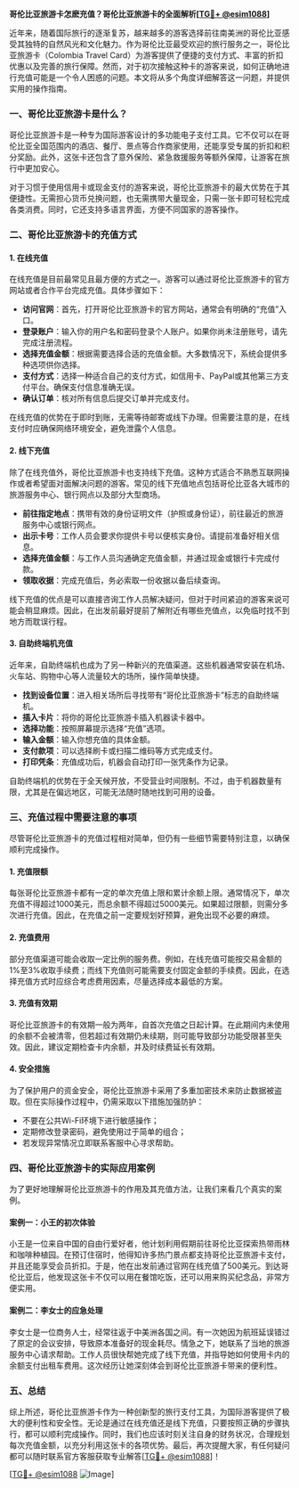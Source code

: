 **哥伦比亚旅游卡怎麽充值？哥伦比亚旅游卡的全面解析[[TG💪+ @esim1088](https://t.me/s/esim1088)]**

近年来，随着国际旅行的逐渐复苏，越来越多的游客选择前往南美洲的哥伦比亚感受其独特的自然风光和文化魅力。作为哥伦比亚最受欢迎的旅行服务之一，哥伦比亚旅游卡（Colombia Travel Card）为游客提供了便捷的支付方式、丰富的折扣优惠以及完善的旅行保障。然而，对于初次接触这种卡的游客来说，如何正确地进行充值可能是一个令人困惑的问题。本文将从多个角度详细解答这一问题，并提供实用的操作指南。

### 一、哥伦比亚旅游卡是什么？

哥伦比亚旅游卡是一种专为国际游客设计的多功能电子支付工具。它不仅可以在哥伦比亚全国范围内的酒店、餐厅、景点等合作商家使用，还能享受专属的折扣和积分奖励。此外，这张卡还包含了意外保险、紧急救援服务等额外保障，让游客在旅行中更加安心。

对于习惯于使用信用卡或现金支付的游客来说，哥伦比亚旅游卡的最大优势在于其便捷性。无需担心货币兑换问题，也无需携带大量现金，只需一张卡即可轻松完成各类消费。同时，它还支持多语言界面，方便不同国家的游客操作。

### 二、哥伦比亚旅游卡的充值方式

#### 1. 在线充值

在线充值是目前最常见且最方便的方式之一。游客可以通过哥伦比亚旅游卡的官方网站或者合作平台完成充值。具体步骤如下：

- **访问官网**：首先，打开哥伦比亚旅游卡的官方网站，通常会有明确的“充值”入口。
- **登录账户**：输入你的用户名和密码登录个人账户。如果你尚未注册账号，请先完成注册流程。
- **选择充值金额**：根据需要选择合适的充值金额。大多数情况下，系统会提供多种选项供你选择。
- **支付方式**：选择一种适合自己的支付方式，如信用卡、PayPal或其他第三方支付平台。确保支付信息准确无误。
- **确认订单**：核对所有信息后提交订单并完成支付。

在线充值的优势在于即时到账，无需等待邮寄或线下办理。但需要注意的是，在线支付时应确保网络环境安全，避免泄露个人信息。

#### 2. 线下充值

除了在线充值外，哥伦比亚旅游卡也支持线下充值。这种方式适合不熟悉互联网操作或者希望面对面解决问题的游客。常见的线下充值地点包括哥伦比亚各大城市的旅游服务中心、银行网点以及部分大型商场。

- **前往指定地点**：携带有效的身份证明文件（护照或身份证），前往最近的旅游服务中心或银行网点。
- **出示卡号**：工作人员会要求你提供卡号以便核实身份。请提前准备好相关信息。
- **选择充值金额**：与工作人员沟通确定充值金额，并通过现金或银行卡完成付款。
- **领取收据**：完成充值后，务必索取一份收据以备后续查询。

线下充值的优点是可以直接咨询工作人员解决疑问，但对于时间紧迫的游客来说可能会稍显麻烦。因此，在出发前最好提前了解附近有哪些充值点，以免临时找不到地方而耽误行程。

#### 3. 自助终端机充值

近年来，自助终端机也成为了另一种新兴的充值渠道。这些机器通常安装在机场、火车站、购物中心等人流量较大的场所，操作简单快捷。

- **找到设备位置**：进入相关场所后寻找带有“哥伦比亚旅游卡”标志的自助终端机。
- **插入卡片**：将你的哥伦比亚旅游卡插入机器读卡器中。
- **选择功能**：按照屏幕提示选择“充值”选项。
- **输入金额**：输入你想充值的具体金额。
- **支付款项**：可以选择刷卡或扫描二维码等方式完成支付。
- **打印凭条**：充值成功后，机器会自动打印一张凭条作为记录。

自助终端机的优势在于全天候开放，不受营业时间限制。不过，由于机器数量有限，尤其是在偏远地区，可能无法随时随地找到可用的设备。

### 三、充值过程中需要注意的事项

尽管哥伦比亚旅游卡的充值过程相对简单，但仍有一些细节需要特别注意，以确保顺利完成操作。

#### 1. 充值限额

每张哥伦比亚旅游卡都有一定的单次充值上限和累计余额上限。通常情况下，单次充值不得超过1000美元，而总余额不得超过5000美元。如果超过限额，则需分多次进行充值。因此，在充值之前一定要规划好预算，避免出现不必要的麻烦。

#### 2. 充值费用

部分充值渠道可能会收取一定比例的服务费。例如，在线充值可能按交易金额的1%至3%收取手续费；而线下充值则可能需要支付固定金额的手续费。因此，在选择充值方式时应综合考虑费用因素，尽量选择成本最低的方案。

#### 3. 充值有效期

哥伦比亚旅游卡的有效期一般为两年，自首次充值之日起计算。在此期间内未使用的余额不会被清零，但若超过有效期仍未续期，则可能导致部分功能受限甚至失效。因此，建议定期检查卡内余额，并及时续费延长有效期。

#### 4. 安全措施

为了保护用户的资金安全，哥伦比亚旅游卡采用了多重加密技术来防止数据被盗取。但在实际操作过程中，仍需采取以下措施加强防护：

- 不要在公共Wi-Fi环境下进行敏感操作；
- 定期修改登录密码，避免使用过于简单的组合；
- 若发现异常情况立即联系客服中心寻求帮助。

### 四、哥伦比亚旅游卡的实际应用案例

为了更好地理解哥伦比亚旅游卡的作用及其充值方法，让我们来看几个真实的案例。

#### 案例一：小王的初次体验

小王是一位来自中国的自由行爱好者，他计划利用假期前往哥伦比亚探索热带雨林和咖啡种植园。在预订住宿时，他得知许多热门景点都支持哥伦比亚旅游卡支付，并且还能享受会员折扣。于是，他在出发前通过官网在线充值了500美元。到达哥伦比亚后，他发现这张卡不仅可以用在餐馆吃饭，还可以用来购买纪念品，非常方便实用。

#### 案例二：李女士的应急处理

李女士是一位商务人士，经常往返于中美洲各国之间。有一次她因为航班延误错过了原定的会议安排，导致原本准备好的现金耗尽。情急之下，她联系了当地的旅游服务中心请求帮助。工作人员很快帮她完成了线下充值，并指导她如何使用卡内的余额支付出租车费用。这次经历让她深刻体会到哥伦比亚旅游卡带来的便利性。

### 五、总结

综上所述，哥伦比亚旅游卡作为一种创新型的旅行支付工具，为国际游客提供了极大的便利性和安全性。无论是通过在线充值还是线下充值，只要按照正确的步骤执行，都可以顺利完成操作。同时，我们也应该时刻关注自身的财务状况，合理规划每次充值金额，以充分利用这张卡的各项优势。最后，再次提醒大家，有任何疑问都可以随时联系官方客服获取专业解答[[TG💪+ @esim1088](https://t.me/s/esim1088)]！

[[TG💪+ @esim1088](https://t.me/s/esim1088) ![Image](https://i.postimg.cc/4NQfJmqS/Snipaste-2025-05-13-00-14-12.png)]
